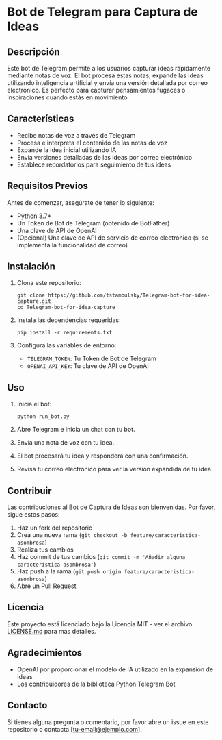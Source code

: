 # Bot de Telegram para Captura de Ideas

## Descripción

Este bot de Telegram permite a los usuarios capturar ideas rápidamente mediante notas de voz. El bot procesa estas notas, expande las ideas utilizando inteligencia artificial y envía una versión detallada por correo electrónico. Es perfecto para capturar pensamientos fugaces o inspiraciones cuando estás en movimiento.

## Características

- Recibe notas de voz a través de Telegram
- Procesa e interpreta el contenido de las notas de voz
- Expande la idea inicial utilizando IA
- Envía versiones detalladas de las ideas por correo electrónico
- Establece recordatorios para seguimiento de tus ideas

## Requisitos Previos

Antes de comenzar, asegúrate de tener lo siguiente:

- Python 3.7+
- Un Token de Bot de Telegram (obtenido de BotFather)
- Una clave de API de OpenAI
- (Opcional) Una clave de API de servicio de correo electrónico (si se implementa la funcionalidad de correo)

## Instalación

1. Clona este repositorio:
   ```
   git clone https://github.com/tstambulsky/Telegram-bot-for-idea-capture.git
   cd Telegram-bot-for-idea-capture
   ```

2. Instala las dependencias requeridas:
   ```
   pip install -r requirements.txt
   ```

3. Configura las variables de entorno:
   - `TELEGRAM_TOKEN`: Tu Token de Bot de Telegram
   - `OPENAI_API_KEY`: Tu clave de API de OpenAI

## Uso

1. Inicia el bot:
   ```
   python run_bot.py
   ```

2. Abre Telegram e inicia un chat con tu bot.

3. Envía una nota de voz con tu idea.

4. El bot procesará tu idea y responderá con una confirmación.

5. Revisa tu correo electrónico para ver la versión expandida de tu idea.

## Contribuir

Las contribuciones al Bot de Captura de Ideas son bienvenidas. Por favor, sigue estos pasos:

1. Haz un fork del repositorio
2. Crea una nueva rama (`git checkout -b feature/caracteristica-asombrosa`)
3. Realiza tus cambios
4. Haz commit de tus cambios (`git commit -m 'Añadir alguna característica asombrosa'`)
5. Haz push a la rama (`git push origin feature/caracteristica-asombrosa`)
6. Abre un Pull Request

## Licencia

Este proyecto está licenciado bajo la Licencia MIT - ver el archivo [LICENSE.md](LICENSE.md) para más detalles.

## Agradecimientos

- OpenAI por proporcionar el modelo de IA utilizado en la expansión de ideas
- Los contribuidores de la biblioteca Python Telegram Bot

## Contacto

Si tienes alguna pregunta o comentario, por favor abre un issue en este repositorio o contacta [tu-email@ejemplo.com].